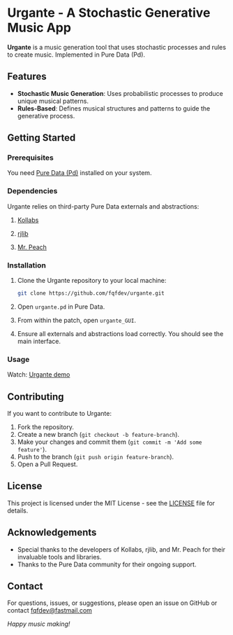 # Urgante - A Stochastic Generative Music App

**Urgante** is a music generation tool that uses stochastic processes and rules to create music. Implemented in Pure Data (Pd).

## Features

- **Stochastic Music Generation**: Uses probabilistic processes to produce unique musical patterns.
- **Rules-Based**: Defines musical structures and patterns to guide the generative process.

## Getting Started

### Prerequisites

You need [Pure Data (Pd)](https://puredata.info/downloads/pure-data) installed on your system.

### Dependencies

Urgante relies on third-party Pure Data externals and abstractions:

1. [Kollabs](https://github.com/m---w/kollabs)

2. [rjlib](https://github.com/rjdj/rjlib)

3. [Mr. Peach](https://github.com/pd-externals/mrpeach)

### Installation

1. Clone the Urgante repository to your local machine:
    ```bash
    git clone https://github.com/fqfdev/urgante.git
    ```

2. Open `urgante.pd` in Pure Data.

3. From within the patch, open `urgante_GUI`.

4. Ensure all externals and abstractions load correctly. You should see the main interface.

### Usage

Watch:  [Urgante demo](https://youtu.be/zh7-JoHtqao)

## Contributing

If you want to contribute to Urgante:

1. Fork the repository.
2. Create a new branch (`git checkout -b feature-branch`).
3. Make your changes and commit them (`git commit -m 'Add some feature'`).
4. Push to the branch (`git push origin feature-branch`).
5. Open a Pull Request.

## License

This project is licensed under the MIT License - see the [LICENSE](LICENSE) file for details.

## Acknowledgements

- Special thanks to the developers of Kollabs, rjlib, and Mr. Peach for their invaluable tools and libraries.
- Thanks to the Pure Data community for their ongoing support.

## Contact

For questions, issues, or suggestions, please open an issue on GitHub or contact fqfdev@fastmail.com



*Happy music making!*


